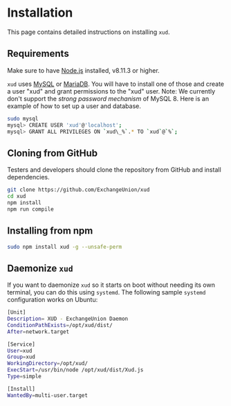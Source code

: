 # Installation

This page contains detailed instructions on installing `xud`.

## Requirements

Make sure to have [Node.js](https://nodejs.org/en/download/) installed, v8.11.3 or higher.

`xud` uses [MySQL](https://www.mysql.com/) or [MariaDB](https://mariadb.org/). You will have to install one of those and create a user "xud" and grant permissions to the "xud" user. Note: We currently don't support the *strong password mechanism* of MySQL 8. Here is an example of how to set up a user and database.

```bash
sudo mysql
mysql> CREATE USER 'xud'@'localhost';
mysql> GRANT ALL PRIVILEGES ON `xud\_%`.* TO `xud`@`%`;
```

## Cloning from GitHub

Testers and developers should clone the repository from GitHub and install dependencies.

```bash
git clone https://github.com/ExchangeUnion/xud
cd xud
npm install
npm run compile
```

## Installing from npm

```bash
sudo npm install xud -g --unsafe-perm
```

## Daemonize `xud`

If you want to daemonize `xud` so it starts on boot without needing its own terminal, you can do this using `systemd`. The following sample `systemd` configuration works on Ubuntu:

```bash
[Unit]
Description= XUD - ExchangeUnion Daemon
ConditionPathExists=/opt/xud/dist/
After=network.target

[Service]
User=xud
Group=xud
WorkingDirectory=/opt/xud/
ExecStart=/usr/bin/node /opt/xud/dist/Xud.js
Type=simple

[Install]
WantedBy=multi-user.target
```